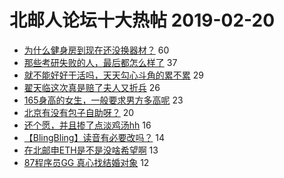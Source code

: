 # 北邮人论坛十大热帖 2019-02-20

- [为什么健身房到现在还没换器材？](https://bbs.byr.cn/article/Gymnasium/111858) 60
- [那些考研失败的人，最后都怎么样了](https://bbs.byr.cn/article/AimGraduate/1157045) 37
- [就不能好好干活吗，天天勾心斗角的累不累](https://bbs.byr.cn/article/WorkLife/1117906) 29
- [翟天临这次真是赔了夫人又折兵](https://bbs.byr.cn/article/Picture/3237408) 26
- [165身高的女生，一般要求男方多高呢](https://bbs.byr.cn/article/Feeling/3100920) 23
- [北京有没有包子自助呀？](https://bbs.byr.cn/article/Food/500540) 20
- [还个愿，并且掺了点淡鸡汤hh](https://bbs.byr.cn/article/Talking/6098590) 16
- [【BlingBling】读音有必要改吗？](https://bbs.byr.cn/article/Poetry/33413) 14
- [在北邮申ETH是不是没啥希望啊](https://bbs.byr.cn/article/GoAbroad/358562) 13
- [87程序员GG 真心找结婚对象](https://bbs.byr.cn/article/Friends/1911105) 12


